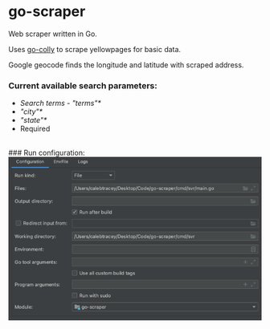 # go-scraper

Web scraper written in Go.

Uses [go-colly](https://github.com/gocolly/colly) to scrape yellowpages for basic data.

Google geocode finds the longitude and latitude with scraped address. 

### Current available search parameters:
  * <i>Search terms - "terms"*</i>
  * <i>"city"*</i>
  * <i>"state"*</i>
  * Required
<br/>
### Run configuration:
<br/>
<img src=./docs/run-conf.png />

